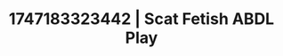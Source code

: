 ---
categories:
- Femdom wrestling
- Mormon wife
- Smudged makeup
- Titty fuck
- Deepthroat
image: /assets/images/1747183323442.webp
layout: post
seo:
  description: Featured content with exclusive ABDL Play, Scat Fetish. HD images available.
  keywords: ABDL Play, Scat Fetish
  og_image: /assets/images/1747183323442.webp
  schema_type: VisualArtwork
tags:
- ABDL Play
- Scat Fetish
- '#1747183323442'
title: 1747183323442 | Scat Fetish ABDL Play
---